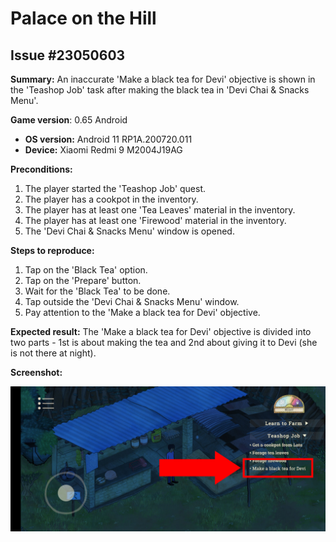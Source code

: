 # Palace on the Hill

## Issue #23050603

**Summary:** An inaccurate 'Make a black tea for Devi' objective is shown in the 'Teashop Job' task after making the black tea in 'Devi Chai & Snacks Menu'.

**Game version**: 0.65 Android

- **OS version:** Android 11 RP1A.200720.011
- **Device:** Xiaomi Redmi 9 M2004J19AG

**Preconditions:**

1. The player started the 'Teashop Job' quest.
2. The player has a cookpot in the inventory.
3. The player has at least one 'Tea Leaves' material in the inventory.
4. The player has at least one 'Firewood' material in the inventory.
5. The 'Devi Chai & Snacks Menu' window is opened.

**Steps to reproduce:**

1. Tap on the 'Black Tea' option.
2. Tap on the 'Prepare' button.
3. Wait for the 'Black Tea' to be done.
4. Tap outside the 'Devi Chai & Snacks Menu' window.
5. Pay attention to the 'Make a black tea for Devi' objective.

**Expected result:** The 'Make a black tea for Devi' objective is divided into two parts - 1st is about making the tea and 2nd about giving it to Devi (she is not there at night).

**Screenshot:**

![23050603](/Palace_on_Hill/files/23050603.jpg)
